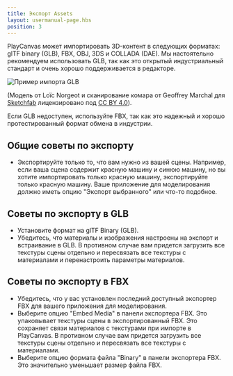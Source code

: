 ```yaml
---
title: Экспорт Assets
layout: usermanual-page.hbs
position: 3
---
```


PlayCanvas может импортировать 3D-контент в следующих форматах: glTF binary (GLB), FBX, OBJ, 3DS и COLLADA (DAE). Мы настоятельно рекомендуем использовать GLB, так как это открытый индустриальный стандарт и очень хорошо поддерживается в редакторе.

![Пример импорта GLB][glb-import-gif]

(Модель от Loïc Norgeot и сканирование комара от Geoffrey Marchal для [Sketchfab][mosquito] лицензировано под [CC BY 4.0][cc-40]).

Если GLB недоступен, используйте FBX, так как это надежный и хорошо протестированный формат обмена в индустрии.

## Общие советы по экспорту

* Экспортируйте только то, что вам нужно из вашей сцены. Например, если ваша сцена содержит красную машину и синюю машину, но вы хотите импортировать только красную машину, экспортируйте только красную машину. Ваше приложение для моделирования должно иметь опцию "Экспорт выбранного" или что-то подобное.

## Советы по экспорту в GLB

* Установите формат на glTF Binary (GLB).
* Убедитесь, что материалы и изображения настроены на экспорт и встраивание в GLB. В противном случае вам придется загрузить все текстуры сцены отдельно и пересвязать все текстуры с материалами и перенастроить параметры материалов.

## Советы по экспорту в FBX

* Убедитесь, что у вас установлен последний доступный экспортер FBX для вашего приложения для моделирования.
* Выберите опцию "Embed Media" в панели экспортера FBX. Это упаковывает текстуры сцены в экспортированный FBX. Это сохраняет связи материалов с текстурами при импорте в PlayCanvas. В противном случае вам придется загрузить все текстуры сцены отдельно и пересвязать все текстуры с материалами.
* Выберите опцию формата файла "Binary" в панели экспортера FBX. Это значительно уменьшает размер файла FBX.

[glb-import-gif]: /images/user-manual/assets/models/building/glb-import.gif
[cc-40]: https://creativecommons.org/licenses/by/4.0/
[mosquito]: https://sketchfab.com/3d-models/
